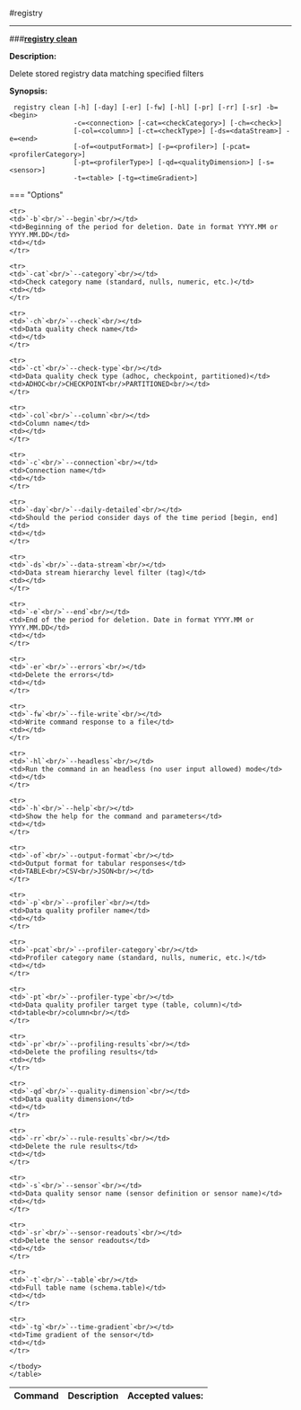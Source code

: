#registry

___
###<b><u>registry clean</u></b>

<b>Description:</b>

Delete stored registry data matching specified filters

<b>Synopsis:</b>
<pre><code> registry clean [-h] [-day] [-er] [-fw] [-hl] [-pr] [-rr] [-sr] -b&#x3D;&lt;begin&gt;
                -c&#x3D;&lt;connection&gt; [-cat&#x3D;&lt;checkCategory&gt;] [-ch&#x3D;&lt;check&gt;]
                [-col&#x3D;&lt;column&gt;] [-ct&#x3D;&lt;checkType&gt;] [-ds&#x3D;&lt;dataStream&gt;] -e&#x3D;&lt;end&gt;
                [-of&#x3D;&lt;outputFormat&gt;] [-p&#x3D;&lt;profiler&gt;] [-pcat&#x3D;&lt;profilerCategory&gt;]
                [-pt&#x3D;&lt;profilerType&gt;] [-qd&#x3D;&lt;qualityDimension&gt;] [-s&#x3D;&lt;sensor&gt;]
                -t&#x3D;&lt;table&gt; [-tg&#x3D;&lt;timeGradient&gt;]
</code></pre>

=== "Options"
    <table>
    <thead>
    <tr>
    <th>Command</th>
    <th>Description</th>
    <th>Accepted values:</th>
    </tr>
    </thead>
    <tbody>
    
    <tr>
    <td>`-b`<br/>`--begin`<br/></td>
    <td>Beginning of the period for deletion. Date in format YYYY.MM or YYYY.MM.DD</td>
    <td></td>
    </tr>
    
    <tr>
    <td>`-cat`<br/>`--category`<br/></td>
    <td>Check category name (standard, nulls, numeric, etc.)</td>
    <td></td>
    </tr>
    
    <tr>
    <td>`-ch`<br/>`--check`<br/></td>
    <td>Data quality check name</td>
    <td></td>
    </tr>
    
    <tr>
    <td>`-ct`<br/>`--check-type`<br/></td>
    <td>Data quality check type (adhoc, checkpoint, partitioned)</td>
    <td>ADHOC<br/>CHECKPOINT<br/>PARTITIONED<br/></td>
    </tr>
    
    <tr>
    <td>`-col`<br/>`--column`<br/></td>
    <td>Column name</td>
    <td></td>
    </tr>
    
    <tr>
    <td>`-c`<br/>`--connection`<br/></td>
    <td>Connection name</td>
    <td></td>
    </tr>
    
    <tr>
    <td>`-day`<br/>`--daily-detailed`<br/></td>
    <td>Should the period consider days of the time period [begin, end]</td>
    <td></td>
    </tr>
    
    <tr>
    <td>`-ds`<br/>`--data-stream`<br/></td>
    <td>Data stream hierarchy level filter (tag)</td>
    <td></td>
    </tr>
    
    <tr>
    <td>`-e`<br/>`--end`<br/></td>
    <td>End of the period for deletion. Date in format YYYY.MM or YYYY.MM.DD</td>
    <td></td>
    </tr>
    
    <tr>
    <td>`-er`<br/>`--errors`<br/></td>
    <td>Delete the errors</td>
    <td></td>
    </tr>
    
    <tr>
    <td>`-fw`<br/>`--file-write`<br/></td>
    <td>Write command response to a file</td>
    <td></td>
    </tr>
    
    <tr>
    <td>`-hl`<br/>`--headless`<br/></td>
    <td>Run the command in an headless (no user input allowed) mode</td>
    <td></td>
    </tr>
    
    <tr>
    <td>`-h`<br/>`--help`<br/></td>
    <td>Show the help for the command and parameters</td>
    <td></td>
    </tr>
    
    <tr>
    <td>`-of`<br/>`--output-format`<br/></td>
    <td>Output format for tabular responses</td>
    <td>TABLE<br/>CSV<br/>JSON<br/></td>
    </tr>
    
    <tr>
    <td>`-p`<br/>`--profiler`<br/></td>
    <td>Data quality profiler name</td>
    <td></td>
    </tr>
    
    <tr>
    <td>`-pcat`<br/>`--profiler-category`<br/></td>
    <td>Profiler category name (standard, nulls, numeric, etc.)</td>
    <td></td>
    </tr>
    
    <tr>
    <td>`-pt`<br/>`--profiler-type`<br/></td>
    <td>Data quality profiler target type (table, column)</td>
    <td>table<br/>column<br/></td>
    </tr>
    
    <tr>
    <td>`-pr`<br/>`--profiling-results`<br/></td>
    <td>Delete the profiling results</td>
    <td></td>
    </tr>
    
    <tr>
    <td>`-qd`<br/>`--quality-dimension`<br/></td>
    <td>Data quality dimension</td>
    <td></td>
    </tr>
    
    <tr>
    <td>`-rr`<br/>`--rule-results`<br/></td>
    <td>Delete the rule results</td>
    <td></td>
    </tr>
    
    <tr>
    <td>`-s`<br/>`--sensor`<br/></td>
    <td>Data quality sensor name (sensor definition or sensor name)</td>
    <td></td>
    </tr>
    
    <tr>
    <td>`-sr`<br/>`--sensor-readouts`<br/></td>
    <td>Delete the sensor readouts</td>
    <td></td>
    </tr>
    
    <tr>
    <td>`-t`<br/>`--table`<br/></td>
    <td>Full table name (schema.table)</td>
    <td></td>
    </tr>
    
    <tr>
    <td>`-tg`<br/>`--time-gradient`<br/></td>
    <td>Time gradient of the sensor</td>
    <td></td>
    </tr>
    
    </tbody>
    </table>
